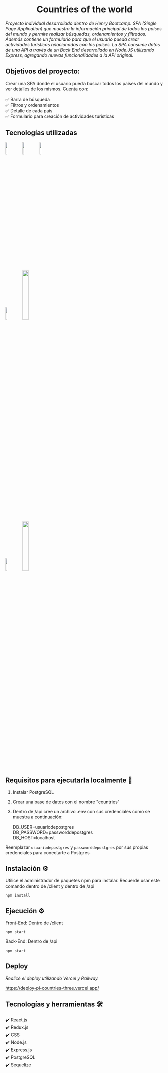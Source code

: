 <h1 align="center"> Countries of the world </h1>

_Proyecto individual desarrollado dentro de Henry Bootcamp. SPA (Single Page Application) que muestra la información principal de todos los países del mundo y permite realizar búsquedas, ordenamientos y filtrados. Además contiene un formulario para que el usuario pueda crear actividades turísticas relacionadas con los países.
La SPA consume datos de una API a través de un Back End desarrollado en Node.JS utilizando Express, agregando nuevas funcionalidades a la API original._

## Objetivos del proyecto:

Crear una SPA donde el usuario pueda buscar todos los países del mundo y ver detalles de los mismos. Cuenta con: <br /> <br />
✅ Barra de búsqueda <br />
✅ Filtros y ordenamientos <br />
✅ Detalle de cada país <br />
✅ Formulario para creación de actividades turísticas <br />

## Tecnologías utilizadas

<code><img width="10%" src="https://th.bing.com/th/id/R.f81a6f373c244b1f70f4b7402b5ab372?rik=rbXh4ieLuKt%2bmA&riu=http%3a%2f%2flogos-download.com%2fwp-content%2fuploads%2f2016%2f09%2fReact_logo_logotype_emblem.png&ehk=QhGOkKcUKCU7FBQgHOajOiJqJBACUTD2Ni6LsfqzCEA%3d&risl=&pid=ImgRaw&r=0"></code>
<code><img width="10%" src="https://th.bing.com/th/id/R.edf018af5e9fa4dce24d38e24b9ec828?rik=1AI6o1Z0SVc6hQ&pid=ImgRaw&r=0"></code>
<code><img width="10%" src="https://cdn.freebiesupply.com/logos/large/2x/css-3-logo-png-transparent.png"></code>
<br /> <br />
<code><img width="10%" src="https://cdn.iconscout.com/icon/free/png-512/node-js-1174925.png"></code>
<code><img width="20%" src="https://buttercms.com/static/images/tech_banners/ExpressJS.png"></code>
<br /> <br />
<code><img width="10%" src="https://th.bing.com/th/id/OIP.IEgGsRwougUKXE26RKJVagHaHo?pid=ImgDet&rs=1"></code>
<code><img width="20%" src="https://polidog.jp/images/sequelize.png"></code>
<br />

## Requisitos para ejecutarla localmente 🔧

1. Instalar PostgreSQL
2. Crear una base de datos con el nombre "countries"
3. Dentro de /api cree un archivo .env con sus credenciales como se muestra a continuación:

   DB_USER=usuariodepostgres<br />
   DB_PASSWORD=passworddepostgres<br />
   DB_HOST=localhost

Reemplazar ```usuariodepostgres``` y ```passworddepostgres``` por sus propias credenciales para conectarte a Postgres

## Instalación ⚙️

Utilice el administrador de paquetes npm para instalar. Recuerde usar este comando dentro de /client y dentro de /api

```
npm install
```

## Ejecución ⚙️

Front-End: Dentro de /client

```
npm start
```
Back-End: Dentro de /api

```
npm start
```
## Deploy

_Realicé el deploy utilizando Vercel y Railway._

https://deploy-pi-countries-three.vercel.app/

## Tecnologías y herramientas 🛠️

✔️ React.js<br />
✔️ Redux.js<br />
✔️ CSS<br />
✔️ Node.js<br />
✔️ Express.js<br />
✔️ PostgreSQL<br />
✔️ Sequelize
